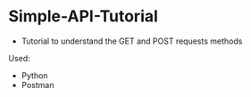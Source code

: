 # Simple-API-Tutorial

* Tutorial to understand the GET and POST requests methods
  
Used:
- Python
- Postman 

